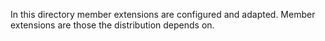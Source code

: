In this directory member extensions are configured and adapted. Member extensions are those the distribution depends 
on.